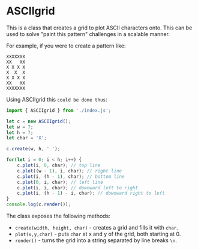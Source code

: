 # ASCIIgrid 

This is a class that creates a grid to plot ASCII characters onto. This can be used to solve "paint this pattern" challenges in a scalable manner.

For example, if you were to create a pattern like:

```
XXXXXXX
XX   XX
X X X X
X  X  X
X X X X
XX   XX
XXXXXXX
```

Using ASCIIgrid this `could be done thus`:

```javascript
import { ASCIIgrid } from './index.js';

let c = new ASCIIgrid();
let w = 7;
let h = 7;
let char = 'X';

c.create(w, h, ' ');

for(let i = 0; i < h; i++) {
    c.plot(i, 0, char); // top line
    c.plot((w - 1), i, char); // right line
    c.plot(i, (h - 1), char); // bottom line
    c.plot(0, i, char); // left line
    c.plot(i, i, char); // downward left to right
    c.plot(i, (h - 1) - i, char); // downward right to left
}
console.log(c.render());
```

The class exposes the following methods:

* `create(width, height, char)` - creates a grid and fills it with `char`.
* `plot(x,y,char)` - puts `char` at x and y of the grid, both starting at 0. 
* `render()` - turns the grid into a string separated by line breaks `\n`.

